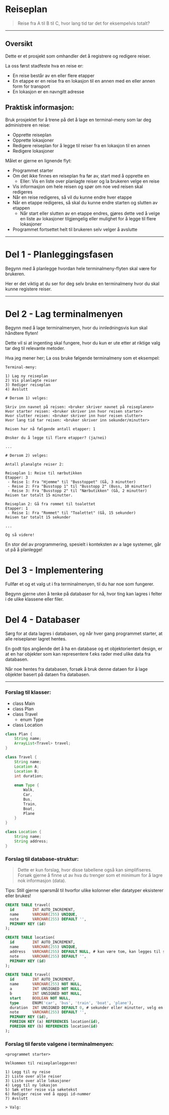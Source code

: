 # Reiseplan

> Reise fra A til B til C, hvor lang tid tar det for eksempelvis totalt?

---

## Oversikt

Dette er et prosjekt som omhandler det å registrere og redigere reiser.

La oss først stadfeste hva en reise er:

- En reise består av en eller flere etapper
- En etappe er en reise fra en lokasjon til en annen med en eller annen form for transport
- En lokasjon er en navngitt adresse



## Praktisk informasjon:

Bruk prosjektet for å trene på det å lage en terminal-meny som lar deg administrere en reise:
- Opprette reiseplan
- Opprette lokasjoner
- Redigere reiseplan for å legge til reiser fra en lokasjon til en annen
- Redigere lokasjoner

Målet er gjerne en lignende flyt:

- Programmet starter
- Om det ikke finnes en reiseplan fra før av, start med å opprette en
  - Eller: Vis en liste over planlagte reiser og la brukeren velge en reise
- Vis informasjon om hele reisen og spør om noe ved reisen skal redigeres
- Når en reise redigeres, så vil du kunne endre hver etappe
- Når en etappe redigeres, så skal du kunne endre starten og slutten av etappen
  - Når start eller slutten av en etappe endres, gjøres dette ved å velge en liste av lokasjoner tilgjengelig eller mulighet for å legge til flere lokasjoner
- Programmet fortsettet helt til brukeren selv velger å avslutte

---

# Del 1 - Planleggingsfasen

Begynn med å planlegge hvordan hele terminalmeny-flyten skal være for brukeren.

Her er det viktig at du ser for deg selv bruke en terminalmeny hvor du skal kunne registere reiser.

---

# Del 2 -  Lag terminalmenyen

Begynn med å lage terminalmenyen, hvor du innledningsvis kun skal håndtere flyten!

Dette vil si at ingenting skal fungere, hvor du kun er ute etter at riktige valg tar deg til relevante metoder.

Hva jeg mener her; La oss bruke følgende terminalmeny som et eksempel:

```
Terminal-meny:

1) Lag ny reiseplan
2) Vis planlagte reiser
3) Rediger reiseplan
4) Avslutt

# Dersom 1) velges:

Skriv inn navnet på reisen: <bruker skriver navnet på reiseplanen>
Hvor starter reisen: <bruker skriver inn hvor reisen starter>
Hvor slutter reisen: <bruker skriver inn hvor reisen slutter>
Hvor lang tid tar reisen: <bruker skriver inn sekunder/minutter>

Reisen har nå følgende antall etapper: 1

Ønsker du å legge til flere etapper? (ja/nei)

...

# Dersom 2) velges:

Antall planalgte reiser 2:

Reiseplan 1: Reise til nærbutikken
Etapper: 3
 - Reise 1: Fra "Hjemme" til "Busstoppet" (Gå, 3 minutter)
 - Reise 2: Fra "Busstopp 1" til "Busstopp 2" (Buss, 10 minutter)
 - Reise 3: Fra "Busstopp 2" til "Nærbutikken" (Gå, 2 minutter)
Reisen tar totalt 15 minutter.

Reiseplan 2: Gå fra rommet til toalettet
Etapper: 1
 - Reise 1: Fra "Rommet" til "Toalettet" (Gå, 15 sekunder)
Reisen tar totalt 15 sekunder

...

Og så videre!

```

En stor del av programmering, spesielt i konteksten av a lage systemer, går ut på å planlegge!

# Del 3 - Implementering

Fullfør et og et valg ut i fra terminalmenyen, til du har noe som fungerer.

Begynn gjerne uten å tenke på databaser for nå, hvor ting kan lagres i felter i de ulike klassene eller filer.

# Del 4 - Databaser

Sørg for at data lagres i databasen, og når hver gang programmet starter, at alle reiseplaner lagret hentes.

En godt tips angående det å ha en database og et objektorientert design, er at en har objekter som kan representere f.eks rader med ulike data fra databasen.

Når noe hentes fra databasen, forsøk å bruk denne dataen for å lage objekter basert på dataen fra databasen.

---

### Forslag til klasser:

- class Main
- class Plan
- class Travel
  - enum Type
- class Location

```java
class Plan {
    String name;
    ArrayList<Travel> travel;
}

class Travel {
    String name;
    Location A;
    Location B;
    int duration;
    
    enum Type {
        Walk,
        Car,
        Bus,
        Train,
        Boat,
        Plane
    }
}

class Location {
    String name;
    String address;
}
```

### Forslag til database-struktur:

> Dette er kun forslag, hvor disse tabellene også kan simplifiseres.
> Forsøk gjerne å finne ut av hva du trenger som et minimum for å lagre nok informasjon (data).

Tips: Still gjerne spørsmål til hvorfor ulike kolonner eller datatyper eksisterer eller brukes!

```sql
CREATE TABLE travel(
  id        INT AUTO_INCREMENT,
  name      VARCHAR(255) UNIQUE,
  note      VARCHAR(255) DEFAULT '',
  PRIMARY KEY (id)
);

CREATE TABLE location(
  id        INT AUTO_INCREMENT,
  name      VARCHAR(255) UNIQUE,
  address   VARCHAR(255) DEFAULT NULL, # kan være tom, kan legges til senere
  note      VARCHAR(255) DEFAULT '',
  PRIMARY KEY (id)
);

CREATE TABLE travel(
  id        INT AUTO_INCREMENT,
  name      VARCHAR(255) NOT NULL,
  a         INT UNSIGNED NOT NULL,
  b         INT UNSIGNED NOT NULL,
  start     BOOLEAN NOT NULL,
  type      ENUM('car', 'bus', 'train', 'boat', 'plane'),
  duration  INT UNSIGNED DEFAULT 0, # sekunder eller minutter, velg en og bruk konsekvent i kodebasen
  note      VARCHAR(255) DEFAULT '',
  PRIMARY KEY (id),
  FOREIGN KEY (a) REFERENCES location(id),
  FOREIGN KEY (b) REFERENCES location(id)
);
```

### Forslag til første valgene i terminalmenyen:

```
<programmet starter>

Velkommen til reiseplanleggeren!

1) Legg til ny reise
2) Liste over alle reiser
3) Liste over alle lokasjoner
4) Legg til ny lokasjon
5) Søk etter reise via søketekst
6) Rediger reise ved å oppgi id-nummer
7) Avslutt

> Valg: 

```